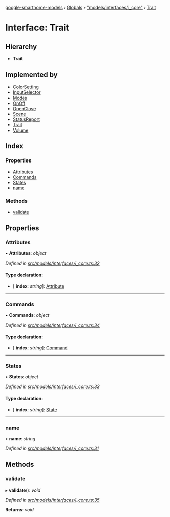 [google-smarthome-models](../README.md) › [Globals](../globals.md) › ["models/interfaces/i_core"](../modules/_models_interfaces_i_core_.md) › [Trait](_models_interfaces_i_core_.trait.md)

# Interface: Trait

## Hierarchy

* **Trait**

## Implemented by

* [ColorSetting](../classes/_models_traits_colorsetting_colorsetting_.colorsetting.md)
* [InputSelector](../classes/_models_traits_inputselector_inputselector_.inputselector.md)
* [Modes](../classes/_models_traits_modes_modes_.modes.md)
* [OnOff](../classes/_models_traits_onoff_onoff_.onoff.md)
* [OpenClose](../classes/_models_traits_openclose_openclose_.openclose.md)
* [Scene](../classes/_models_traits_scene_scene_.scene.md)
* [StatusReport](../classes/_models_traits_statusreport_statusreport_.statusreport.md)
* [Trait](../classes/_models_core_.trait.md)
* [Volume](../classes/_models_traits_volume_volume_.volume.md)

## Index

### Properties

* [Attributes](_models_interfaces_i_core_.trait.md#attributes)
* [Commands](_models_interfaces_i_core_.trait.md#commands)
* [States](_models_interfaces_i_core_.trait.md#states)
* [name](_models_interfaces_i_core_.trait.md#name)

### Methods

* [validate](_models_interfaces_i_core_.trait.md#validate)

## Properties

###  Attributes

• **Attributes**: *object*

*Defined in [src/models/interfaces/i_core.ts:32](https://github.com/galactic1969/google-smarthome-models/blob/633871f/src/models/interfaces/i_core.ts#L32)*

#### Type declaration:

* \[ **index**: *string*\]: [Attribute](../classes/_models_core_.attribute.md)

___

###  Commands

• **Commands**: *object*

*Defined in [src/models/interfaces/i_core.ts:34](https://github.com/galactic1969/google-smarthome-models/blob/633871f/src/models/interfaces/i_core.ts#L34)*

#### Type declaration:

* \[ **index**: *string*\]: [Command](../classes/_models_core_.command.md)

___

###  States

• **States**: *object*

*Defined in [src/models/interfaces/i_core.ts:33](https://github.com/galactic1969/google-smarthome-models/blob/633871f/src/models/interfaces/i_core.ts#L33)*

#### Type declaration:

* \[ **index**: *string*\]: [State](../classes/_models_core_.state.md)

___

###  name

• **name**: *string*

*Defined in [src/models/interfaces/i_core.ts:31](https://github.com/galactic1969/google-smarthome-models/blob/633871f/src/models/interfaces/i_core.ts#L31)*

## Methods

###  validate

▸ **validate**(): *void*

*Defined in [src/models/interfaces/i_core.ts:35](https://github.com/galactic1969/google-smarthome-models/blob/633871f/src/models/interfaces/i_core.ts#L35)*

**Returns:** *void*
